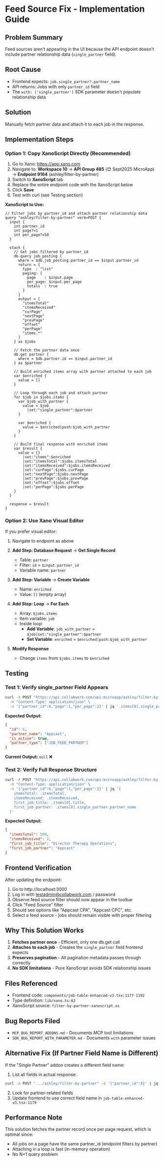 # Feed Source Fix - Implementation Guide

## Problem Summary
Feed sources aren't appearing in the UI because the API endpoint doesn't include partner relationship data (`single_partner` field).

## Root Cause
- Frontend expects: `job.single_partner?.partner_name`
- API returns: Jobs with only `partner_id` field
- The `with: ['single_partner']` SDK parameter doesn't populate relationship data

## Solution
Manually fetch partner data and attach it to each job in the response.

## Implementation Steps

### Option 1: Copy XanoScript Directly (Recommended)

1. Go to Xano: https://app.xano.com
2. Navigate to: **Workspace 10** → **API Group 485** (😊 Sept2025 MicroApp) → **Endpoint 9164** (ashley/filter-by-partner)
3. Switch to **XanoScript** tab
4. Replace the entire endpoint code with the XanoScript below
5. Click **Save**
6. Test with curl (see Testing section)

**XanoScript to Use:**
```xanoscript
// Filter jobs by partner_id and attach partner relationship data
query "ashley/filter-by-partner" verb=POST {
  input {
    int partner_id
    int page?=1
    int per_page?=50
  }

  stack {
    // Get jobs filtered by partner_id
    db.query job_posting {
      where = $db.job_posting.partner_id == $input.partner_id
      return = {
        type  : "list"
        paging: {
          page    : $input.page
          per_page: $input.per_page
          totals  : true
        }
      }
      output = [
        "itemsTotal"
        "itemsReceived"
        "curPage"
        "nextPage"
        "prevPage"
        "offset"
        "perPage"
        "items.*"
      ]
    } as $jobs
    
    // Fetch the partner data once
    db.get partner {
      where = $db.partner.id == $input.partner_id
    } as $partner
    
    // Build enriched items array with partner attached to each job
    var $enriched {
      value = []
    }
    
    // Loop through each job and attach partner
    for $job in $jobs.items {
      var $job_with_partner {
        value = $job
          |set:"single_partner":$partner
      }
      
      var $enriched {
        value = $enriched|push:$job_with_partner
      }
    }
    
    // Build final response with enriched items
    var $result {
      value = {}
        |set:"items":$enriched
        |set:"itemsTotal":$jobs.itemsTotal
        |set:"itemsReceived":$jobs.itemsReceived
        |set:"curPage":$jobs.curPage
        |set:"nextPage":$jobs.nextPage
        |set:"prevPage":$jobs.prevPage
        |set:"offset":$jobs.offset
        |set:"perPage":$jobs.perPage
    }
  }

  response = $result
}
```

### Option 2: Use Xano Visual Editor

If you prefer visual editor:

1. Navigate to endpoint as above
2. **Add Step: Database Request** → **Get Single Record**
   - Table: `partner`
   - Filter: `id` = `$input.partner_id`
   - Variable name: `partner`

3. **Add Step: Variable** → **Create Variable**
   - Name: `enriched`
   - Value: `[]` (empty array)

4. **Add Step: Loop** → **For Each**
   - Array: `$jobs.items`
   - Item variable: `job`
   - Inside loop:
     - **Add Variable**: `job_with_partner` = `$job|set:"single_partner":$partner`
     - **Set Variable**: `enriched` = `$enriched|push:$job_with_partner`

5. **Modify Response**
   - Change `items` from `$jobs.items` to `$enriched`

## Testing

### Test 1: Verify single_partner Field Appears
```bash
curl -X POST "https://api.collabwork.com/api:microapp/ashley/filter-by-partner" \
  -H "Content-Type: application/json" \
  -d '{"partner_id":6,"page":1,"per_page":2}' | jq '.items[0].single_partner'
```

**Expected Output:**
```json
{
  "id": 6,
  "partner_name": "Appcast",
  "is_active": true,
  "partner_type": ["JOB_FEED_PARTNER"]
}
```

**Current Output:** `null` ❌

### Test 2: Verify Full Response Structure
```bash
curl -X POST "https://api.collabwork.com/api:microapp/ashley/filter-by-partner" \
  -H "Content-Type: application/json" \
  -d '{"partner_id":6,"page":1,"per_page":2}' | jq '{
    itemsTotal: .itemsTotal,
    itemsReceived: .itemsReceived,
    first_job_title: .items[0].title,
    first_job_partner: .items[0].single_partner.partner_name
  }'
```

**Expected Output:**
```json
{
  "itemsTotal": 500,
  "itemsReceived": 2,
  "first_job_title": "Director Therapy Operations",
  "first_job_partner": "Appcast"
}
```

## Frontend Verification

After updating the endpoint:

1. Go to http://localhost:3000
2. Log in with testadmin@collabwork.com / password
3. Observe feed source filter should now appear in the toolbar
4. Click "Feed Source" filter
5. Should see options like "Appcast CPA", "Appcast CPC", etc.
6. Select a feed source - jobs should remain visible with proper filtering

## Why This Solution Works

1. **Fetches partner once** - Efficient, only one db.get call
2. **Attaches to each job** - Creates the `single_partner` field frontend expects
3. **Preserves pagination** - All pagination metadata passes through correctly
4. **No SDK limitations** - Pure XanoScript avoids SDK relationship issues

## Files Referenced

- Frontend code: `components/job-table-enhanced-v3.tsx:1177-1192`
- Type definition: `lib/xano.ts:62`
- XanoScript source: `filter-by-partner-xanoscript.xs`

## Bug Reports Filed

- `MCP_BUG_REPORT_ADDONS.md` - Documents MCP tool limitations
- `SDK_BUG_REPORT_WITH_PARAMETER.md` - Documents `with` parameter issues

## Alternative Fix (If Partner Field Name is Different)

If the "Single Partner" addon creates a different field name:

1. List all fields in actual response:
```bash
curl -X POST ".../ashley/filter-by-partner" -d '{"partner_id":6}' | jq '.items[0] | keys'
```

2. Look for partner-related fields
3. Update frontend to use correct field name in `job-table-enhanced-v3.tsx:1179`

## Performance Note

This solution fetches the partner record once per page request, which is optimal since:
- All jobs on a page have the same partner_id (endpoint filters by partner)
- Attaching in a loop is fast (in-memory operation)
- No N+1 query problem
